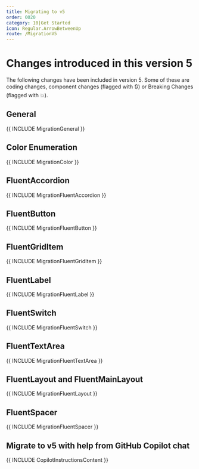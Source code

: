 ```yaml
---
title: Migrating to v5
order: 0020
category: 10|Get Started
icon: Regular.ArrowBetweenUp
route: /MigrationV5
---
```


# Changes introduced in this version 5

The following changes have been included in version 5.
Some of these are coding changes,
component changes (flagged with 🔃) or Breaking Changes (flagged with 💥).

## General

{{ INCLUDE MigrationGeneral }}

## Color Enumeration

{{ INCLUDE MigrationColor }}

## FluentAccordion
{{ INCLUDE MigrationFluentAccordion }}

## FluentButton

{{ INCLUDE MigrationFluentButton }}

## FluentGridItem

{{ INCLUDE MigrationFluentGridItem }}

## FluentLabel

{{ INCLUDE MigrationFluentLabel }}

## FluentSwitch

{{ INCLUDE MigrationFluentSwitch }}

## FluentTextArea

{{ INCLUDE MigrationFluentTextArea }}

## FluentLayout and FluentMainLayout

{{ INCLUDE MigrationFluentLayout }}

## FluentSpacer

{{ INCLUDE MigrationFluentSpacer }}

## Migrate to v5 with help from GitHub Copilot chat

{{ INCLUDE CopilotInstructionsContent }}
